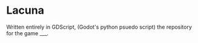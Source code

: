 # Lacuna
Written entirely in GDScript, (Godot's python psuedo script) the repository for the game ___. 
